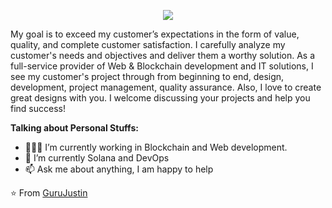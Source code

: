 <p align="center">
  <a href="https://github.com/DenverCoder1/readme-typing-svg"><img src="https://readme-typing-svg.herokuapp.com/?lines=Blockchain,%Senior Full Stack Developer%20and%20;8+%2B%20years%20of%20coding%20experience;Being%20passionate%20and%20creative&center=true&width=380&height=45"></a>
</p>

My goal is to exceed my customer’s expectations in the form of value, quality, and complete customer satisfaction.
I carefully analyze my customer's needs and objectives and deliver them a worthy solution.
As a full-service provider of Web & Blockchain development and IT solutions, I see my customer's project through from beginning to end, design, development, project management, quality assurance.
Also, I love to create great designs with you.
I welcome discussing your projects and help you find success!

**Talking about Personal Stuffs:**

- 👨🏽‍💻 I’m currently working in Blockchain and Web development.
- 🌱 I’m currently Solana and DevOps
- 📫 Ask me about anything, I am happy to help

⭐️ From [GuruJustin](https://github.com/MilosHouse-dev/milos-dev)
